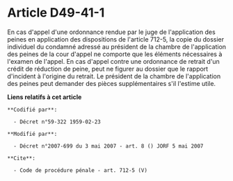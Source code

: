 # Article D49-41-1

En cas d'appel d'une ordonnance rendue par le juge de l'application des peines en application des dispositions de l'article
712-5, la copie du dossier individuel du condamné adressé au président de la chambre de l'application des peines de la cour
d'appel ne comporte que les éléments nécessaires à l'examen de l'appel. En cas d'appel contre une ordonnance de retrait d'un
crédit de réduction de peine, peut ne figurer au dossier que le rapport d'incident à l'origine du retrait. Le président de la
chambre de l'application des peines peut demander des pièces supplémentaires s'il l'estime utile.

**Liens relatifs à cet article**

	**Codifié par**:

	  - Décret n°59-322 1959-02-23

	**Modifié par**:

	  - Décret n°2007-699 du 3 mai 2007 - art. 8 () JORF 5 mai 2007

	**Cite**:

	  - Code de procédure pénale - art. 712-5 (V)
